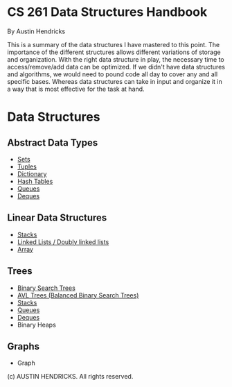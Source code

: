 # CS 261 Data Structures Handbook

By Austin Hendricks

This is a summary of the data structures I have mastered to this point. The importance of the different structures allows different variations of storage and organization. With the right data structure in play, the necessary time to access/remove/add data can be optimized. If we didn't have data structures and algorithms, we would need to pound code all day to cover any and all specific bases. Whereas data structures can take in input and organize it in a way that is most effective for the task at hand.

# Data Structures

## Abstract Data Types
 * [Sets](sets.md)
 * [Tuples](tuple.md)
 * [Dictionary](dictionary.md)
 * [Hash Tables](hash_table.md)
 * [Queues](queue.md)
 * [Deques](deque.md)

## Linear Data Structures
  * [Stacks](stack.md)
  * [Linked Lists / Doubly linked lists](linked_list.md)
  * [Array](array.md)
  
 ## Trees
  * [Binary Search Trees](binary_search_tree.md)
  * [AVL Trees (Balanced Binary Search Trees)](avl_trees.md)
  * [Stacks](stack.md)
  * [Queues](queue.md)
  * [Deques](deque.md)
  * Binary Heaps
  
 ## Graphs
  * Graph

(c) AUSTIN HENDRICKS. All rights reserved.
